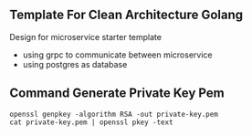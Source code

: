 ## Template For Clean Architecture Golang
Design for microservice starter template
- using grpc to communicate between microservice
- using postgres as database

## Command Generate Private Key Pem
```
openssl genpkey -algorithm RSA -out private-key.pem
cat private-key.pem | openssl pkey -text
```